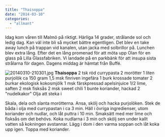 ```yaml
---
title: "Thaisoppa"
date: "2014-03-10"
categories: 
  - "allmant"
---
```


Idag kom våren till Malmö på riktigt. Härliga 14 grader, strålande sol och ledig dag. Kan väl inte bli så mycket bättre egentligen. Det blev en take away lunch på trappan vid kanalen, utan jacka med solbrillor på. Lunchen blev extra lång. Efter det en lång promenad för att möta upp Olan för en glass på Lilla Glassfabriken. Vi landade på en parkbänk för att insupa sista strålarna för dagen. Dagens middag är hämtat från Buffé.  
  
![20140310-210301.jpg](/static/img/20140310-210301.jpg)
**Thaisoppa** 2 tsk röd currypasta 2 morötter 1 liten purjolök ca 150 gram 1,5 msk finriven ingefära 1 burk krossade tomater 2 burkar ekologisk kokosmjölk 1 msk färskpressad apelsinjuice 1/2 lime, saften 2 msk fisksås 2 msk sweet chili 1 bunte koriander, hackad 2 "nudelkakor" Olja att steka i

Skala, dela och slanta morötterna. Ansa, skölj och hacka purjolöken. Stek de båda i olja med currypastan i ca 3 min. Häll i övriga ingredienser, utom koriander och nudlar, och låt puttra i 10 min. Smaksätt med mer lime och fisksås om det behövs. Koka nudlarna i 3 min och skölj sen under kallt vatten så kokningen avstannar. Lägg i dom i den varma soppan och låt koka upp igen. Toppa med koriander.
